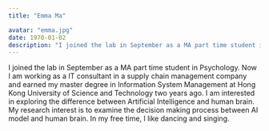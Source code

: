 ```yaml
---
title: "Emma Ma"

avatar: "emma.jpg"
date: 1970-01-02
description: "I joined the lab in September as a MA part time student in Psychology. Now I am working as ..."
---
```


I joined the lab in September as a MA part time student in Psychology. Now I am working as a IT consultant in a supply chain management company and earned my master degree in Information System Management at Hong Kong University of Science and Technology two years ago. I am interested in exploring the difference between Artificial Intelligence and human brain. My research interest is to examine the decision making process between AI model and human brain. In my free time, I like dancing and singing.
